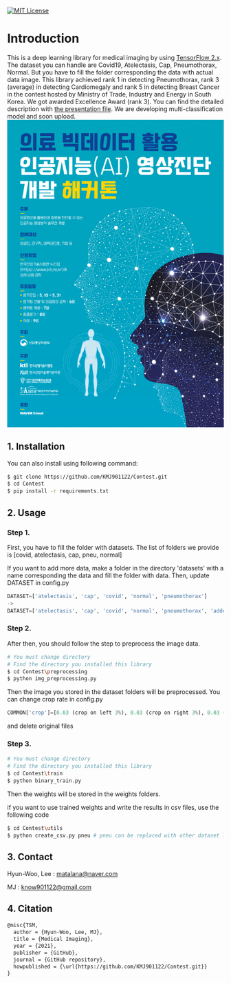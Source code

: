 [![MIT License](http://img.shields.io/badge/license-MIT-blue.svg?style=flat)](LICENSE)

# Introduction
This is a deep learning library for medical imaging by using [TensorFlow 2.x](https://www.tensorflow.org/).
The dataset you can handle are Covid19, Atelectasis, Cap, Pneumothorax, Normal.
But you have to fill the folder corresponding the data with actual data image.
This library achieved rank 1 in detecting Pneumothorax, rank 3 (average) in detecting Cardiomegaly and rank 5 in detecting Breast Cancer in the contest hosted by Ministry of Trade, Industry and Energy in South Korea.
We got awarded Excellence Award (rank 3).
You can find the detailed description with [the presentation file](./images/presentation.pdf).
We are developing multi-classification model and soon upload.
![excution image](./images/contest_image.jpg)


## 1. Installation

You can also install using following command:

```bash
$ git clone https://github.com/KMJ901122/Contest.git
$ cd Contest
$ pip install -r requirements.txt
```

## 2. Usage

### Step 1.
First, you have to fill the folder with datasets.
The list of folders we provide is [covid, atelectasis, cap, pneu, normal]

If you want to add more data, make a folder in the directory 'datasets' with a name corresponding the data and fill the folder with data.
Then, update DATASET in config.py

```python
DATASET=['atelectasis', 'cap', 'covid', 'normal', 'pneumothorax']
->
DATASET=['atelectasis', 'cap', 'covid', 'normal', 'pneumothorax', 'added data']
```

### Step 2.
After then, you should follow the step to preprocess the image data.
```bash
# You must change directory
# Find the directory you installed this library
$ cd Contest\preprocessing
$ python img_preprocessing.py
```
Then the image you stored in the dataset folders will be preprocessed.
You can change crop rate in config.py
```python
COMMON['crop']=[0.03 (crop on left 3%), 0.03 (crop on right 3%), 0.03 (crop on top 3%), 0.03 (crop on down 3%)]
```
and delete original files

### Step 3.
```bash
# You must change directory
# Find the directory you installed this library
$ cd Contest\train
$ python binary_train.py
```
Then the weights will be stored in the weights folders.

if you want to use trained weights and write the results in csv files,
use the following code
```bash
$ cd Contest\utils
$ python create_csv.py pneu # pneu can be replaced with other dataset listed in config.DATASET
```
## 3. Contact
Hyun-Woo, Lee : matalana@naver.com

MJ : know901122@gmail.com
## 4. Citation
```
@misc{TSM,
  author = {Hyun-Woo, Lee, MJ},
  title = {Medical Imaging},
  year = {2021},
  publisher = {GitHub},
  journal = {GitHub repository},
  howpublished = {\url{https://github.com/KMJ901122/Contest.git}}
}
```
